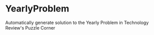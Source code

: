 # YearlyProblem
Automatically generate solution to the Yearly Problem in Technology Review's Puzzle Corner
